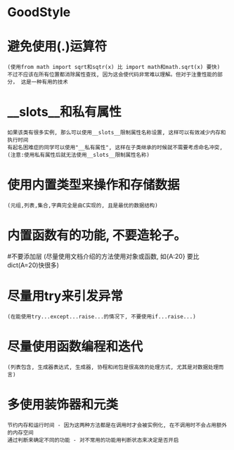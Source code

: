 # GoodStyle
 
# 避免使用(.)运算符 
    (使用from math import sqrt和sqtr(x) 比 import math和math.sqrt(x) 要快)
    不过不应该在所有位置都消除属性查找, 因为这会使代码非常难以理解。但对于注重性能的部分， 这是一种有用的技术

    
# __slots__和私有属性
    如果该类有很多实例, 那么可以使用__slots__限制属性名称设置, 这样可以有效减少内存和执行时间
    有起名困难症的同学可以使用"__私有属性", 这样在子类继承的时候就不需要考虑命名冲突, 
    (注意:使用私有属性后就无法使用__slots__限制属性名称)

# 使用内置类型来操作和存储数据 
    (元组,列表,集合,字典完全是由C实现的, 且是最优的数据结构)
    
# 内置函数有的功能, 不要造轮子。

#不要添加层 
    (尽量使用文档介绍的方法使用对象或函数, 如{A:20} 要比 dict(A=20)快很多)

# 尽量用try来引发异常 
    (在能使用try...except...raise...的情况下, 不要使用if...raise...)

# 尽量使用函数编程和迭代 
    (列表包含, 生成器表达式, 生成器, 协程和闭包是很高效的处理方式, 尤其是对数据处理而言)

# 多使用装饰器和元类
    节约内存和运行时间 - 因为这两种方法都是在调用时才会被实例化, 在不调用时不会占用额外的内存空间
    通过判断来确定不同的功能 - 对不常用的功能用判断状态来决定是否开启